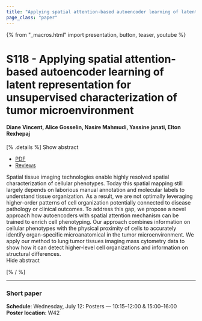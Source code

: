 ```yaml
---
title: "Applying spatial attention-based autoencoder learning of latent representation for unsupervised characterization of tumor microenvironment"
page_class: "paper"
---
```


{% from "_macros.html" import presentation, button, teaser, youtube %}

# S118 - Applying spatial attention-based autoencoder learning of latent representation for unsupervised characterization of tumor microenvironment

#### Diane Vincent, Alice Gosselin, Nasire Mahmudi, Yassine janati, Elton Rexhepaj


[% .details %]
<a class="toggle_visibility" data-selector=".abstract" data-level="3">Show abstract</a>
- <a href="https://openreview.net/pdf?id=PUs7MSra82U">PDF</a>
- <a href="https://openreview.net/forum?id=PUs7MSra82U">Reviews</a>

<p>
    <span class="abstract">
        Spatial tissue imaging technologies enable highly resolved spatial characterization of cellular phenotypes. Today this spatial mapping still largely depends on laborious manual annotation and molecular labels to understand tissue organization. As a result, we are not optimally leveraging higher-order patterns of cell organization potentially connected to disease pathology or clinical outcomes. To address this gap, we propose a novel approach how autoencoders with spatial attention mechanism can be trained to enrich cell phenotyping. Our approach combines information on cellular phenotypes with the physical proximity of cells to accurately identify organ-specific microanatomical in the tumor microenvironment. We apply our method to lung tumor tissues imaging mass cytometry data to show how it can detect higher-level cell organizations and information on structural differences.
        <br>
        <span class="actions"><a class="toggle_visibility" data-level="2">Hide abstract</a></span>
    </span>
</p>
[% / %]

---


### Short paper

**Schedule**: Wednesday, July 12: Posters — 10:15–12:00 & 15:00–16:00<br>
**Poster location**: W42

